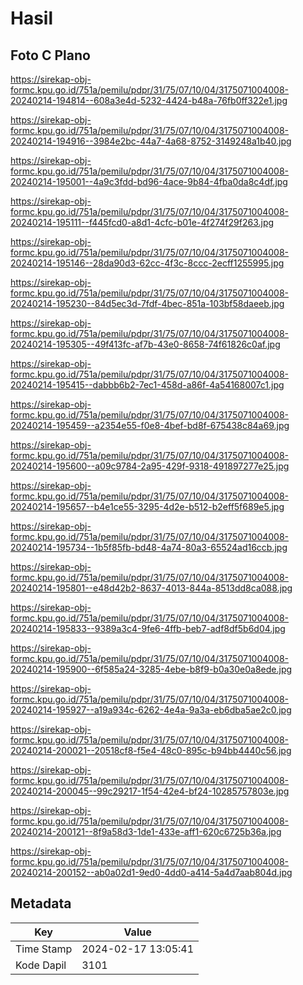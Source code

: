 # Hasil

## Foto C Plano

https://sirekap-obj-formc.kpu.go.id/751a/pemilu/pdpr/31/75/07/10/04/3175071004008-20240214-194814--608a3e4d-5232-4424-b48a-76fb0ff322e1.jpg

https://sirekap-obj-formc.kpu.go.id/751a/pemilu/pdpr/31/75/07/10/04/3175071004008-20240214-194916--3984e2bc-44a7-4a68-8752-3149248a1b40.jpg

https://sirekap-obj-formc.kpu.go.id/751a/pemilu/pdpr/31/75/07/10/04/3175071004008-20240214-195001--4a9c3fdd-bd96-4ace-9b84-4fba0da8c4df.jpg

https://sirekap-obj-formc.kpu.go.id/751a/pemilu/pdpr/31/75/07/10/04/3175071004008-20240214-195111--f445fcd0-a8d1-4cfc-b01e-4f274f29f263.jpg

https://sirekap-obj-formc.kpu.go.id/751a/pemilu/pdpr/31/75/07/10/04/3175071004008-20240214-195146--28da90d3-62cc-4f3c-8ccc-2ecff1255995.jpg

https://sirekap-obj-formc.kpu.go.id/751a/pemilu/pdpr/31/75/07/10/04/3175071004008-20240214-195230--84d5ec3d-7fdf-4bec-851a-103bf58daeeb.jpg

https://sirekap-obj-formc.kpu.go.id/751a/pemilu/pdpr/31/75/07/10/04/3175071004008-20240214-195305--49f413fc-af7b-43e0-8658-74f61826c0af.jpg

https://sirekap-obj-formc.kpu.go.id/751a/pemilu/pdpr/31/75/07/10/04/3175071004008-20240214-195415--dabbb6b2-7ec1-458d-a86f-4a54168007c1.jpg

https://sirekap-obj-formc.kpu.go.id/751a/pemilu/pdpr/31/75/07/10/04/3175071004008-20240214-195459--a2354e55-f0e8-4bef-bd8f-675438c84a69.jpg

https://sirekap-obj-formc.kpu.go.id/751a/pemilu/pdpr/31/75/07/10/04/3175071004008-20240214-195600--a09c9784-2a95-429f-9318-491897277e25.jpg

https://sirekap-obj-formc.kpu.go.id/751a/pemilu/pdpr/31/75/07/10/04/3175071004008-20240214-195657--b4e1ce55-3295-4d2e-b512-b2eff5f689e5.jpg

https://sirekap-obj-formc.kpu.go.id/751a/pemilu/pdpr/31/75/07/10/04/3175071004008-20240214-195734--1b5f85fb-bd48-4a74-80a3-65524ad16ccb.jpg

https://sirekap-obj-formc.kpu.go.id/751a/pemilu/pdpr/31/75/07/10/04/3175071004008-20240214-195801--e48d42b2-8637-4013-844a-8513dd8ca088.jpg

https://sirekap-obj-formc.kpu.go.id/751a/pemilu/pdpr/31/75/07/10/04/3175071004008-20240214-195833--9389a3c4-9fe6-4ffb-beb7-adf8df5b6d04.jpg

https://sirekap-obj-formc.kpu.go.id/751a/pemilu/pdpr/31/75/07/10/04/3175071004008-20240214-195900--6f585a24-3285-4ebe-b8f9-b0a30e0a8ede.jpg

https://sirekap-obj-formc.kpu.go.id/751a/pemilu/pdpr/31/75/07/10/04/3175071004008-20240214-195927--a19a934c-6262-4e4a-9a3a-eb6dba5ae2c0.jpg

https://sirekap-obj-formc.kpu.go.id/751a/pemilu/pdpr/31/75/07/10/04/3175071004008-20240214-200021--20518cf8-f5e4-48c0-895c-b94bb4440c56.jpg

https://sirekap-obj-formc.kpu.go.id/751a/pemilu/pdpr/31/75/07/10/04/3175071004008-20240214-200045--99c29217-1f54-42e4-bf24-10285757803e.jpg

https://sirekap-obj-formc.kpu.go.id/751a/pemilu/pdpr/31/75/07/10/04/3175071004008-20240214-200121--8f9a58d3-1de1-433e-aff1-620c6725b36a.jpg

https://sirekap-obj-formc.kpu.go.id/751a/pemilu/pdpr/31/75/07/10/04/3175071004008-20240214-200152--ab0a02d1-9ed0-4dd0-a414-5a4d7aab804d.jpg


## Metadata

| Key        | Value               |
| ---------- | ------------------- |
| Time Stamp | 2024-02-17 13:05:41 |
| Kode Dapil | 3101                |




